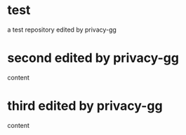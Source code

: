 # test
a test repository
edited by privacy-gg
# second edited by privacy-gg
content
# third edited by privacy-gg
content
